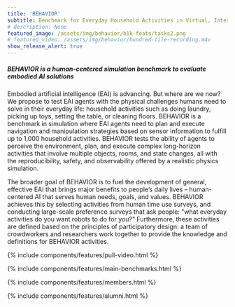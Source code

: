 ```yaml
--- 
title: 'BEHAVIOR'
subtitle: Benchmark for Everyday Household Activities in Virtual, Interactive, and Ecological Environments
# description: None
featured_image: /assets/img/behavior/b1k-feats/tasks2.png
# featured_video: /assets/img/behavior/hundred-tile-recording.m4v
show_release_alert: true
---
```


<!-- #### What is BEHAVIOR? -->



##### BEHAVIOR is a human-centered simulation benchmark to evaluate embodied AI solutions

Embodied artificial intelligence (EAI) is advancing. But where are we now? We propose to test EAI agents with the physical challenges humans need to solve in their everyday life: household activities such as doing laundry, picking up toys, setting the table, or cleaning floors. BEHAVIOR is a benchmark in simulation where EAI agents need to plan and execute navigation and manipulation strategies based on sensor information to fulfill up to 1,000 household activities. BEHAVIOR tests the ability of agents to perceive the environment, plan, and execute complex long-horizon activities that involve multiple objects, rooms, and state changes, all with the reproducibility, safety, and observability offered by a realistic physics simulation. 

The broader goal of BEHAVIOR is to fuel the development of general, effective EAI that brings major benefits to people’s daily lives – human-centered AI that serves human needs, goals, and values. BEHAVIOR achieves this by selecting activities from human time use surveys, and conducting large-scale preference surveys that ask people: "what everyday activities do you want robots to do for you?" Furthermore, these activities are defined based on the principles of participatory design: a team of crowdworkers and researchers work together to provide the knowledge and definitions for BEHAVIOR activities. 
<!-- To compare the performance of EAI agents to that of humans, we have collected human demonstrations in the same tasks and environments using virtual reality. The demonstrations serve as a reference to compare EAI solutions, but they also are used to develop them. -->

<!-- 
[Technical details about the benchmark](/_pages/benchmark_guide.md) -->

{% include components/features/pull-video.html %}

{% include components/features/main-benchmarks.html %}

{% include components/features/members.html %}

{% include components/features/alumni.html %}

<!-- {% include components/features/join-us.html %} -->


